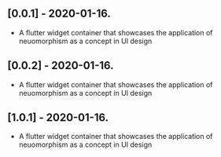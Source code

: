 ## [0.0.1] - 2020-01-16.

* A flutter widget container that showcases the application of neuomorphism as a concept in UI design

## [0.0.2] - 2020-01-16.

* A flutter widget container that showcases the application of neuomorphism as a concept in UI design

## [1.0.1] - 2020-01-16.

* A flutter widget container that showcases the application of neuomorphism as a concept in UI design
